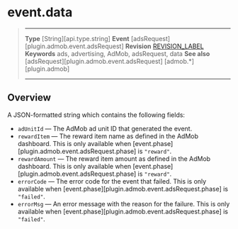 # event.data

> --------------------- ------------------------------------------------------------------------------------------
> __Type__              [String][api.type.string]
> __Event__             [adsRequest][plugin.admob.event.adsRequest]
> __Revision__          [REVISION_LABEL](REVISION_URL)
> __Keywords__          ads, advertising, AdMob, adsRequest, data
> __See also__			[adsRequest][plugin.admob.event.adsRequest]
>						[admob.*][plugin.admob]
> --------------------- ------------------------------------------------------------------------------------------

## Overview

A <nobr>JSON-formatted</nobr> string which contains the following fields:

* `adUnitId` &mdash; The AdMob ad unit ID that generated the event.
* `rewardItem` &mdash; The reward item name as defined in the AdMob dashboard. This is only available when [event.phase][plugin.admob.event.adsRequest.phase] is `"reward"`.
* `rewardAmount` &mdash; The reward item amount as defined in the AdMob dashboard. This is only available when [event.phase][plugin.admob.event.adsRequest.phase] is `"reward"`.
* `errorCode` &mdash; The error code for the event that failed. This is only available when [event.phase][plugin.admob.event.adsRequest.phase] is `"failed"`.
* `errorMsg` &mdash; An error message with the reason for the failure. This is only available when [event.phase][plugin.admob.event.adsRequest.phase] is `"failed"`.
